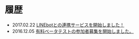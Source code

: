 # 履歴

- 2017.02.22 <a href="../howto4line">LINEbotとの連携サービスを開始しました！</a>
- 2016.12.05 <a href="../rules4tester">有料ベータテストの参加者募集を開始しました。</a>
